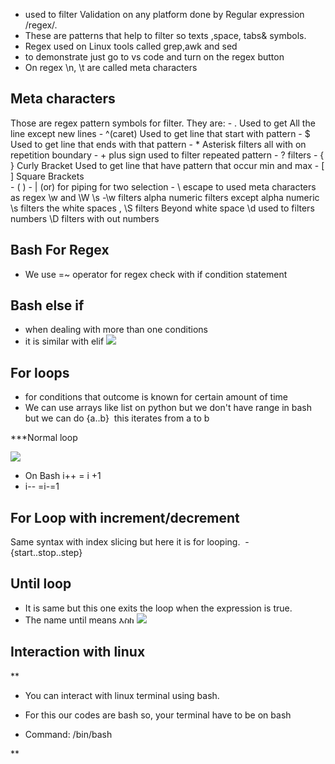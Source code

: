 - used to filter Validation on any platform done by Regular expression /regex/.
- These are patterns that help to filter so texts ,space, tabs& symbols.
- Regex used on Linux tools called grep,awk and sed
- to demonstrate just go to vs code and turn on the regex button
- On regex \n, \t are called meta characters
## Meta characters
Those are regex pattern symbols for filter.
They are:
    -  . Used to get All the  line except new lines
    - ^(caret) Used to get line that start with pattern
    - $ Used  to get line that ends with that pattern
    - *  Asterisk filters all with on repetition boundary
    - + plus sign used to filter repeated pattern
    - ? filters
    - { } Curly Bracket Used to get line that have pattern that occur min and max 
    - [ ] Square Brackets  
    - ( )
    - | (or) for piping for two selection 
    - \ escape to used meta characters  as regex
\w and \W \s
-\w filters alpha numeric filters except alpha numeric 
\s filters the white spaces , \S filters Beyond white space 
\d used to filters numbers \D filters with out numbers



## Bash For Regex
- We use =~ operator for regex check with if condition statement

## Bash else if
- when dealing with more than one conditions
- it is similar with elif
**![](https://lh7-rt.googleusercontent.com/slidesz/AGV_vUcNWA5mYE35z4pmAQJoaHgB_BoempHAkQT6WZ37LLde_-2Fof8AGSauz8mINNWSo1wlWBsKgpKtCJZ2IfvlkAMwOmxwv3jBMu_3l_085zKJX6uNZMK9h2oMJgJXJFQ6h27Anq1er_HNLwXMQfK6ogS8J29BILo=s2048?key=GRvXcsp0Cpme4geWxXgKHQ)**
## For loops
- for conditions that outcome is known for certain amount of time
- We can use arrays like list on python but we don't have range in bash but we can do {a..b}  this iterates from a to b

***Normal loop

**![](https://lh7-rt.googleusercontent.com/slidesz/AGV_vUdhjiTRYks0MTTk6_nXhHCLTaXjpFYpWC01ju1RoNXh93C6XSl1w5ddQdofvzTRarrhe4GKtVmeSUBgsqfFJXyCYFCSLRI_O3h5uBdADavPu62rfW7be6MFA1fnGbyyric1PYpoikvoLiJ1_lxJU2HHbd1kfkOV=s2048?key=GRvXcsp0Cpme4geWxXgKHQ)**
- On Bash i++ = i +1
- i-- =i-=1
## For Loop with increment/decrement

Same syntax with index slicing but here it is for looping.  -  {start..stop..step}

## Until loop

- It is same but this one exits the loop when the expression is true.
- The name until means እስከ
    **![](https://lh7-rt.googleusercontent.com/slidesz/AGV_vUdkLDHaCo48vNOV1CzsIEUEwtvtKfesnb5alprGsYLz0TdSxcjjYRQm9ULlSWjfw9jow8BTWKmPkG4WBZWYQ_CG4I8f4E5LiVH8IzsUU4KXsDVW18oopLPBb4TsURDyGHaHjqCszGYA57iPLHbsYwnGu0d_42Id=s2048?key=GRvXcsp0Cpme4geWxXgKHQ)**
    


## Interaction with linux
**

- You can interact with linux terminal using bash.
    
- For this our codes are bash so, your terminal have to be on bash
    
- Command: /bin/bash
    

**